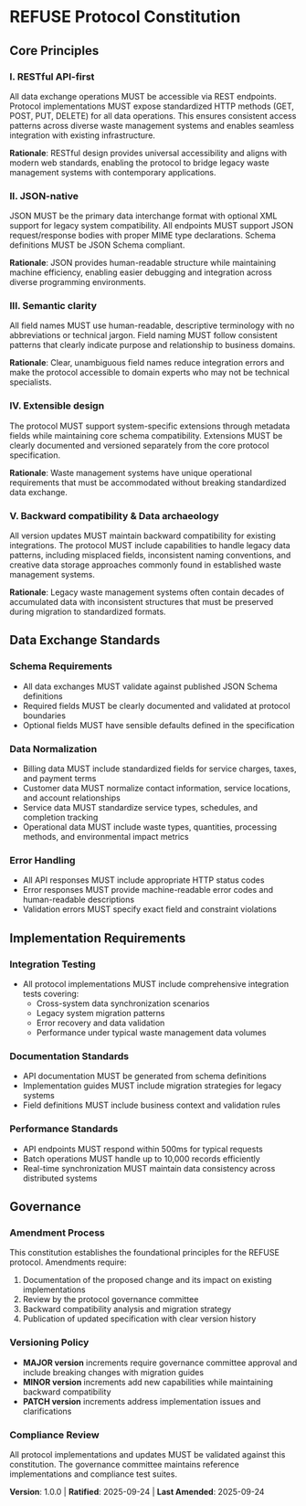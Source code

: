 <!-- SYNC IMPACT REPORT
Version change: N/A → 1.0.0 (Initial constitution creation)
Modified principles: All principles established (I-V) - new constitution
Added sections: Data Exchange Standards, Implementation Requirements (in addition to Core Principles and Governance)
Removed sections: None
Templates requiring updates:
  ✅ plan-template.md - Updated constitution reference and added REFUSE protocol context
  ✅ spec-template.md - Added REFUSE protocol alignment section
  ✅ tasks-template.md - Added REFUSE protocol requirements section
  ✅ agent-file-template.md - Added REFUSE protocol context
Follow-up TODOs:
  - Update template files to reference REFUSE protocol principles
  - Create protocol-specific guidance documentation
  - Establish governance committee processes
-->

# REFUSE Protocol Constitution

## Core Principles

### I. RESTful API-first
All data exchange operations MUST be accessible via REST endpoints. Protocol implementations MUST expose standardized HTTP methods (GET, POST, PUT, DELETE) for all data operations. This ensures consistent access patterns across diverse waste management systems and enables seamless integration with existing infrastructure.

**Rationale**: RESTful design provides universal accessibility and aligns with modern web standards, enabling the protocol to bridge legacy waste management systems with contemporary applications.

### II. JSON-native
JSON MUST be the primary data interchange format with optional XML support for legacy system compatibility. All endpoints MUST support JSON request/response bodies with proper MIME type declarations. Schema definitions MUST be JSON Schema compliant.

**Rationale**: JSON provides human-readable structure while maintaining machine efficiency, enabling easier debugging and integration across diverse programming environments.

### III. Semantic clarity
All field names MUST use human-readable, descriptive terminology with no abbreviations or technical jargon. Field naming MUST follow consistent patterns that clearly indicate purpose and relationship to business domains.

**Rationale**: Clear, unambiguous field names reduce integration errors and make the protocol accessible to domain experts who may not be technical specialists.

### IV. Extensible design
The protocol MUST support system-specific extensions through metadata fields while maintaining core schema compatibility. Extensions MUST be clearly documented and versioned separately from the core protocol specification.

**Rationale**: Waste management systems have unique operational requirements that must be accommodated without breaking standardized data exchange.

### V. Backward compatibility & Data archaeology
All version updates MUST maintain backward compatibility for existing integrations. The protocol MUST include capabilities to handle legacy data patterns, including misplaced fields, inconsistent naming conventions, and creative data storage approaches commonly found in established waste management systems.

**Rationale**: Legacy waste management systems often contain decades of accumulated data with inconsistent structures that must be preserved during migration to standardized formats.

## Data Exchange Standards

### Schema Requirements
- All data exchanges MUST validate against published JSON Schema definitions
- Required fields MUST be clearly documented and validated at protocol boundaries
- Optional fields MUST have sensible defaults defined in the specification

### Data Normalization
- Billing data MUST include standardized fields for service charges, taxes, and payment terms
- Customer data MUST normalize contact information, service locations, and account relationships
- Service data MUST standardize service types, schedules, and completion tracking
- Operational data MUST include waste types, quantities, processing methods, and environmental impact metrics

### Error Handling
- All API responses MUST include appropriate HTTP status codes
- Error responses MUST provide machine-readable error codes and human-readable descriptions
- Validation errors MUST specify exact field and constraint violations

## Implementation Requirements

### Integration Testing
- All protocol implementations MUST include comprehensive integration tests covering:
  - Cross-system data synchronization scenarios
  - Legacy system migration patterns
  - Error recovery and data validation
  - Performance under typical waste management data volumes

### Documentation Standards
- API documentation MUST be generated from schema definitions
- Implementation guides MUST include migration strategies for legacy systems
- Field definitions MUST include business context and validation rules

### Performance Standards
- API endpoints MUST respond within 500ms for typical requests
- Batch operations MUST handle up to 10,000 records efficiently
- Real-time synchronization MUST maintain data consistency across distributed systems

## Governance

### Amendment Process
This constitution establishes the foundational principles for the REFUSE protocol. Amendments require:
1. Documentation of the proposed change and its impact on existing implementations
2. Review by the protocol governance committee
3. Backward compatibility analysis and migration strategy
4. Publication of updated specification with clear version history

### Versioning Policy
- **MAJOR version** increments require governance committee approval and include breaking changes with migration guides
- **MINOR version** increments add new capabilities while maintaining backward compatibility
- **PATCH version** increments address implementation issues and clarifications

### Compliance Review
All protocol implementations and updates MUST be validated against this constitution. The governance committee maintains reference implementations and compliance test suites.

**Version**: 1.0.0 | **Ratified**: 2025-09-24 | **Last Amended**: 2025-09-24